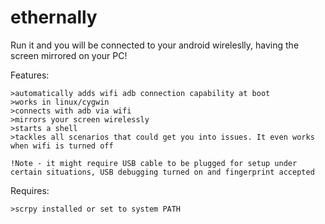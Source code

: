 # ethernally

Run it and you will be connected to your android wireleslly, having the screen mirrored on your PC!

Features:
```
>automatically adds wifi adb connection capability at boot
>works in linux/cygwin
>connects with adb via wifi
>mirrors your screen wirelessly
>starts a shell
>tackles all scenarios that could get you into issues. It even works when wifi is turned off

!Note - it might require USB cable to be plugged for setup under certain situations, USB debugging turned on and fingerprint accepted
```


Requires:
```
>scrpy installed or set to system PATH
```
